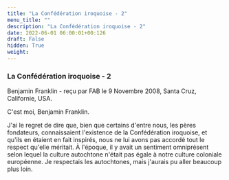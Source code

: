 ```yaml
---
title: "La Confédération iroquoise - 2"
menu_title: ""
description: "La Confédération iroquoise - 2"
date: 2022-06-01 06:00:01+00:126
draft: False
hidden: True
weight:
---
```

### La Confédération iroquoise - 2

Benjamin Franklin - reçu par FAB le 9 Novembre 2008, Santa Cruz, Californie, USA.

C'est moi, Benjamin Franklin.

J'ai le regret de dire que, bien que certains d'entre nous, les pères fondateurs, connaissaient l'existence de la Confédération iroquoise, et qu'ils en étaient en fait inspirés, nous ne lui avons pas accordé tout le respect qu'elle méritait. À l'époque, il y avait un sentiment omniprésent selon lequel la culture autochtone n'était pas égale à notre culture coloniale européenne. Je respectais les autochtones, mais j'aurais pu aller beaucoup plus loin.

